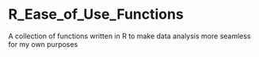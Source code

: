 # R_Ease_of_Use_Functions
A collection of functions written in R to make data analysis more seamless for my own purposes
